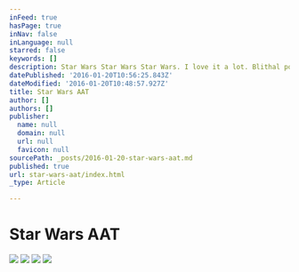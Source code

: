 ```yaml
---
inFeed: true
hasPage: true
inNav: false
inLanguage: null
starred: false
keywords: []
description: Star Wars Star Wars Star Wars. I love it a lot. Blithal poooooooooooooo. Pqhafhr....... glup. Weeeeeeeeeeeeeeeeeeeeeeeeeeeeee abcdefghijklmnopqrstuvwxyz a poo poo face. A wee wee face. Fart.  May 2015
datePublished: '2016-01-20T10:56:25.843Z'
dateModified: '2016-01-20T10:48:57.927Z'
title: Star Wars AAT
author: []
authors: []
publisher:
  name: null
  domain: null
  url: null
  favicon: null
sourcePath: _posts/2016-01-20-star-wars-aat.md
published: true
url: star-wars-aat/index.html
_type: Article

---
```

# Star Wars AAT
![](https://the-grid-user-content.s3-us-west-2.amazonaws.com/401a70e5-aba4-4d71-8d3e-6fb0c104f2c1.JPG)
![](https://the-grid-user-content.s3-us-west-2.amazonaws.com/3d0f4dd9-b576-4f88-85ed-99f0e47eca47.JPG)
![](https://the-grid-user-content.s3-us-west-2.amazonaws.com/5d37f51b-be18-4bdb-b4a0-e92579b89c36.jpg)
![](https://the-grid-user-content.s3-us-west-2.amazonaws.com/3a3f148b-37f5-41ed-bd9b-067f98b13b5a.JPG)